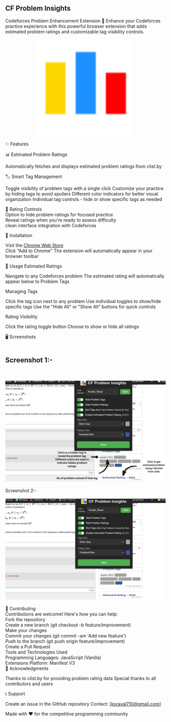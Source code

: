 ## CF Problem Insights

Codeforces Problem Enhancement Extension 🚀
Enhance your Codeforces practice experience with this powerful browser extension that adds estimated problem ratings and customizable tag visibility controls.
<br>
<div align="center">
<img src="src/icon/CFProblemInsights128png.png" alt="" width="300" height="300">
</div>
<br>
✨ Features

📊 Estimated Problem Ratings

Automatically fetches and displays estimated problem ratings from clist.by

🏷️ Smart Tag Management

Toggle visibility of problem tags with a single click
Customize your practice by hiding tags to avoid spoilers
Different color indicators for better visual organization
Individual tag controls - hide or show specific tags as needed

🎯 Rating Controls
<br>
Option to hide problem ratings for focused practice
<br>
Reveal ratings when you're ready to assess difficulty
<br>
clean interface integration with Codeforces

🚀 Installation

Visit the <a href="https://chromewebstore.google.com/detail/cf-problem-insights/jpelkcdgakhmabljokpfjjpinlmpmaki?authuser=0">Chrome Web Store</a>
<br>
Click "Add to Chrome" 
The extension will automatically appear in your browser toolbar

🔧 Usage
Estimated Ratings

Navigate to any Codeforces problem
The estimated rating will automatically appear below to Problem Tags

Managing Tags

Click the tag icon next to any problem
Use individual toggles to show/hide specific tags
Use the "Hide All" or "Show All" buttons for quick controls

Rating Visibility

Click the rating toggle button
Choose to show or hide all ratings

🖥️ Screenshots
<br>
<br>
<h2>Screenshot 1:-</h2>
<br>
<br>
<img src="src/icon/everything.png" alt="" >
<br>
<br>
Screenshot 2:-
<br>
<br>
<img src="src/icon/allinone.png" alt="" >
<br>
<br>
🤝 Contributing
<br>
Contributions are welcome! Here's how you can help:
<br>
Fork the repository
<br>
Create a new branch (git checkout -b feature/improvement)
<br>
Make your changes
<br>
Commit your changes (git commit -am 'Add new feature')
<br>
Push to the branch (git push origin feature/improvement)
<br>
Create a Pull Request
<br>
Tools and Technologies Used
<br>
Programming Languages: JavaScript (Vanilla)
<br>
Extensions Platform: Manifest V3
<br>
🙏 Acknowledgments

Thanks to clist.by for providing problem rating data
Special thanks to all contributors and users

📞 Support

Create an issue in the GitHub repository
Contact: [ksraval710@gmail.com]

Made with ❤️ for the competitive programming community
